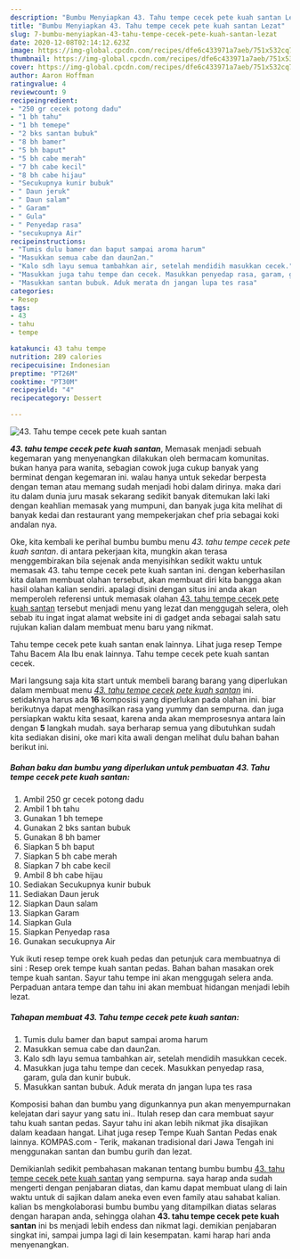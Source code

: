 ```yaml
---
description: "Bumbu Menyiapkan 43. Tahu tempe cecek pete kuah santan Lezat"
title: "Bumbu Menyiapkan 43. Tahu tempe cecek pete kuah santan Lezat"
slug: 7-bumbu-menyiapkan-43-tahu-tempe-cecek-pete-kuah-santan-lezat
date: 2020-12-08T02:14:12.623Z
image: https://img-global.cpcdn.com/recipes/dfe6c433971a7aeb/751x532cq70/43-tahu-tempe-cecek-pete-kuah-santan-foto-resep-utama.jpg
thumbnail: https://img-global.cpcdn.com/recipes/dfe6c433971a7aeb/751x532cq70/43-tahu-tempe-cecek-pete-kuah-santan-foto-resep-utama.jpg
cover: https://img-global.cpcdn.com/recipes/dfe6c433971a7aeb/751x532cq70/43-tahu-tempe-cecek-pete-kuah-santan-foto-resep-utama.jpg
author: Aaron Hoffman
ratingvalue: 4
reviewcount: 9
recipeingredient:
- "250 gr cecek potong dadu"
- "1 bh tahu"
- "1 bh temepe"
- "2 bks santan bubuk"
- "8 bh bamer"
- "5 bh baput"
- "5 bh cabe merah"
- "7 bh cabe kecil"
- "8 bh cabe hijau"
- "Secukupnya kunir bubuk"
- " Daun jeruk"
- " Daun salam"
- " Garam"
- " Gula"
- " Penyedap rasa"
- "secukupnya Air"
recipeinstructions:
- "Tumis dulu bamer dan baput sampai aroma harum"
- "Masukkan semua cabe dan daun2an."
- "Kalo sdh layu semua tambahkan air, setelah mendidih masukkan cecek."
- "Masukkan juga tahu tempe dan cecek. Masukkan penyedap rasa, garam, gula dan kunir bubuk."
- "Masukkan santan bubuk. Aduk merata dn jangan lupa tes rasa"
categories:
- Resep
tags:
- 43
- tahu
- tempe

katakunci: 43 tahu tempe 
nutrition: 289 calories
recipecuisine: Indonesian
preptime: "PT26M"
cooktime: "PT30M"
recipeyield: "4"
recipecategory: Dessert

---
```



![43. Tahu tempe cecek pete kuah santan](https://img-global.cpcdn.com/recipes/dfe6c433971a7aeb/751x532cq70/43-tahu-tempe-cecek-pete-kuah-santan-foto-resep-utama.jpg)

<b><i>43. tahu tempe cecek pete kuah santan</i></b>, Memasak menjadi sebuah kegemaran yang menyenangkan dilakukan oleh bermacam komunitas. bukan hanya para wanita, sebagian cowok juga cukup banyak yang berminat dengan kegemaran ini. walau hanya untuk sekedar berpesta dengan teman atau memang sudah menjadi hobi dalam dirinya. maka dari itu dalam dunia juru masak sekarang sedikit banyak ditemukan laki laki dengan keahlian memasak yang mumpuni, dan banyak juga kita melihat di banyak kedai dan restaurant yang mempekerjakan chef pria sebagai koki andalan nya.

Oke, kita kembali ke perihal bumbu bumbu menu <i>43. tahu tempe cecek pete kuah santan</i>. di antara pekerjaan kita, mungkin akan terasa menggembirakan bila sejenak anda menyisihkan sedikit waktu untuk memasak 43. tahu tempe cecek pete kuah santan ini. dengan keberhasilan kita dalam membuat olahan tersebut, akan membuat diri kita bangga akan hasil olahan kalian sendiri. apalagi disini dengan situs ini anda akan memperoleh referensi untuk memasak olahan <u>43. tahu tempe cecek pete kuah santan</u> tersebut menjadi menu yang lezat dan menggugah selera, oleh sebab itu ingat ingat alamat website ini di gadget anda sebagai salah satu rujukan kalian dalam membuat menu baru yang nikmat.

Tahu tempe cecek pete kuah santan enak lainnya. Lihat juga resep Tempe Tahu Bacem Ala Ibu enak lainnya. Tahu tempe cecek pete kuah santan cecek.


Mari langsung saja kita start untuk membeli barang barang yang diperlukan dalam membuat menu <u><i>43. tahu tempe cecek pete kuah santan</i></u> ini. setidaknya harus ada <b>16</b> komposisi yang diperlukan pada olahan ini. biar berikutnya dapat menghasilkan rasa yang yummy dan sempurna. dan juga persiapkan waktu kita sesaat, karena anda akan memprosesnya antara lain dengan <b>5</b> langkah mudah. saya berharap semua yang dibutuhkan sudah kita sediakan disini, oke mari kita awali dengan melihat dulu bahan bahan berikut ini.

<!--inarticleads1-->

##### Bahan baku dan bumbu yang diperlukan untuk pembuatan 43. Tahu tempe cecek pete kuah santan:

1. Ambil 250 gr cecek potong dadu
1. Ambil 1 bh tahu
1. Gunakan 1 bh temepe
1. Gunakan 2 bks santan bubuk
1. Gunakan 8 bh bamer
1. Siapkan 5 bh baput
1. Siapkan 5 bh cabe merah
1. Siapkan 7 bh cabe kecil
1. Ambil 8 bh cabe hijau
1. Sediakan Secukupnya kunir bubuk
1. Sediakan  Daun jeruk
1. Siapkan  Daun salam
1. Siapkan  Garam
1. Siapkan  Gula
1. Siapkan  Penyedap rasa
1. Gunakan secukupnya Air


Yuk ikuti resep tempe orek kuah pedas dan petunjuk cara membuatnya di sini : Resep orek tempe kuah santan pedas. Bahan bahan masakan orek tempe kuah santan. Sayur tahu tempe ini akan menggugah selera anda. Perpaduan antara tempe dan tahu ini akan membuat hidangan menjadi lebih lezat. 

<!--inarticleads2-->

##### Tahapan membuat 43. Tahu tempe cecek pete kuah santan:

1. Tumis dulu bamer dan baput sampai aroma harum
1. Masukkan semua cabe dan daun2an.
1. Kalo sdh layu semua tambahkan air, setelah mendidih masukkan cecek.
1. Masukkan juga tahu tempe dan cecek. Masukkan penyedap rasa, garam, gula dan kunir bubuk.
1. Masukkan santan bubuk. Aduk merata dn jangan lupa tes rasa


Komposisi bahan dan bumbu yang digunkannya pun akan menyempurnakan kelejatan dari sayur yang satu ini.. Itulah resep dan cara membuat sayur tahu kuah santan pedas. Sayur tahu ini akan lebih nikmat jika disajikan dalam keadaan hangat. Lihat juga resep Tempe Kuah Santan Pedas enak lainnya. KOMPAS.com - Terik, makanan tradisional dari Jawa Tengah ini menggunakan santan dan bumbu gurih dan lezat. 

Demikianlah sedikit pembahasan makanan tentang bumbu bumbu <u>43. tahu tempe cecek pete kuah santan</u> yang sempurna. saya harap anda sudah mengerti dengan penjabaran diatas, dan kamu dapat membuat ulang di lain waktu untuk di sajikan dalam aneka even even family atau sahabat kalian. kalian bs mengkolaborasi bumbu bumbu yang ditampilkan diatas selaras dengan harapan anda, sehingga olahan <b>43. tahu tempe cecek pete kuah santan</b> ini bs menjadi lebih endess dan nikmat lagi. demikian penjabaran singkat ini, sampai jumpa lagi di lain kesempatan. kami harap hari anda menyenangkan.
